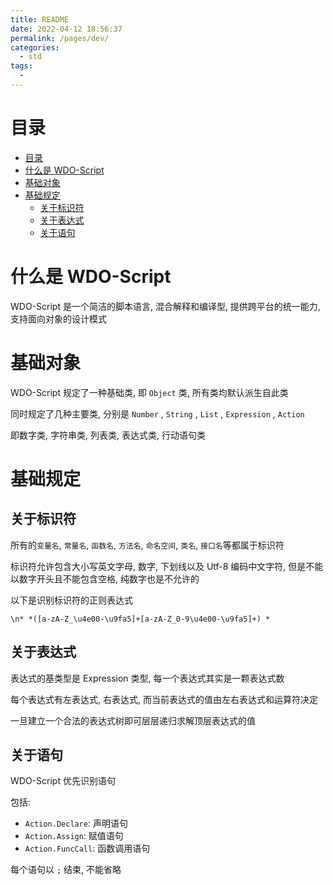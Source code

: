 ```yaml
---
title: README
date: 2022-04-12 18:56:37
permalink: /pages/dev/
categories: 
  - std
tags: 
  - 
---
```


<a id="markdown-markdown-header-目录" name="markdown-header-目录"></a>
# 目录
<!-- TOC -->

- [目录](#markdown-header-目录)
- [什么是 WDO-Script](#markdown-header-什么是-wdo-script)
- [基础对象](#markdown-header-基础对象)
- [基础规定](#markdown-header-基础规定)
    - [关于标识符](#markdown-header-关于标识符)
    - [关于表达式](#markdown-header-关于表达式)
    - [关于语句](#markdown-header-关于语句)

<!-- /TOC -->

<a id="markdown-markdown-header-什么是-wdo-script" name="markdown-header-什么是-wdo-script"></a>
# 什么是 WDO-Script
WDO-Script 是一个简洁的脚本语言, 混合解释和编译型, 提供跨平台的统一能力, 支持面向对象的设计模式



<a id="markdown-markdown-header-基础对象" name="markdown-header-基础对象"></a>
# 基础对象
WDO-Script 规定了一种基础类, 即 `Object` 类, 所有类均默认派生自此类

同时规定了几种主要类, 分别是 `Number` , `String` , `List` , `Expression` , `Action`

即数字类, 字符串类, 列表类, 表达式类, 行动语句类

<a id="markdown-markdown-header-基础规定" name="markdown-header-基础规定"></a>
# 基础规定
<a id="markdown-markdown-header-关于标识符" name="markdown-header-关于标识符"></a>
## 关于标识符
所有的`变量名`, `常量名`, `函数名`, `方法名`, `命名空间`, `类名`, `接口名`等都属于标识符

标识符允许包含大小写英文字母, 数字, 下划线以及 Utf-8 编码中文字符, 但是不能以数字开头且不能包含空格, 纯数字也是不允许的

以下是识别标识符的正则表达式
```regex
\n* *([a-zA-Z_\u4e00-\u9fa5]+[a-zA-Z_0-9\u4e00-\u9fa5]+) *
```

<a id="markdown-markdown-header-关于表达式" name="markdown-header-关于表达式"></a>
## 关于表达式
表达式的基类型是 Expression 类型, 每一个表达式其实是一颗表达式数

每个表达式有左表达式, 右表达式, 而当前表达式的值由左右表达式和运算符决定

一旦建立一个合法的表达式树即可层层递归求解顶层表达式的值

<a id="markdown-markdown-header-关于语句" name="markdown-header-关于语句"></a>
## 关于语句
WDO-Script 优先识别语句

包括:
* `Action.Declare`: 声明语句
* `Action.Assign`: 赋值语句
* `Action.FuncCall`: 函数调用语句

每个语句以 `;` 结束, 不能省略



